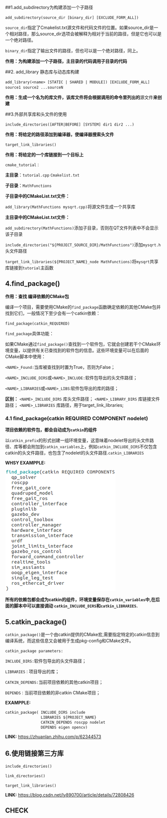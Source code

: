 ##1.add_subdirectory为构建添加一个子路径

`add_subdirectory(source_dir [binary_dir] [EXCLUDE_FORM_ALL])`

`source_dir`指定了Cmakelist.txt源文件和代码文件的位置。如果source_dir是一个相对路径，那么source_dir选项会被解释为相对于当前的路径，但是它也可以是一个绝对路径。

`binary_dir`指定了输出文件的路径，但也可以是一个绝对路径，同上。

**作用：为构建添加一个子路径，主目录的代码调用子目录的代码**

##2. add_library 静态库与动态库构建

``add_library(<name> [STATIC | SHARED | MODULE])
[EXCLUDE_FORM_ALL]
source1 source2 ...sourceN``

**作用：生成一个名为<name>的库文件，该库文件将会根据调用的命令里列出的**源文件**来创建**

##3.外部共享库和头文件的使用

`include_directories([AFTER|BEFORE] [SYSTEM] dir1 dir2 ...)`

**作用：将给定的路径添加到编译器，使编译器搜索头文件**

`target_link_libraries()`

**作用：将给定的一个库链接到一个目标上**

`cmake_tutorial：`

**主目录**：`tutorial.cpp` `Cmakelist.txt`

**子目录**：`MathFunctions`

**子目录中的CMakeList.txt文件：**

`add_library(MathFunctions mysqrt.cpp)`将源文件生成一个共享库

**主目录中的CMakeList.txt文件：**

`add_subdirectory(MathFunctions)`添加子目录，否则在QT文件列表中不会显示该子目录

`include_directories("${PROJECT_SOURCE_DIR}/MathFunctions")`添加`mysqrt.h`头文件路径

`target_link_libraries(${PROJECT_NAME}_node MathFunctions)`将`mysqrt`共享库链接到`tutorial`主函数
## 4.find_package()

**作用：查找 编译依赖的CMake包**

编译一个项目，需要使用CMake的``find_package``函数确定依赖的其他CMake包并找到它们，一般情况下至少会有一个catkin依赖：

``find_package(catkin_REQUIRED)``

``find_package``具体功能：

如果CMake通过``find_package()``查找到一个软件包，它就会创建若干个CMake环境变量，以提供有关已查找到的软件包的信息。这些环境变量可以在后面的CMake脚本中使用：

``<NAME>_Found:``当库被查找到时置为True，否则为False；

``<NAME>_INCLUDE_DIRS``或``<NAME>_INCLUDE:``软件包导出的头文件路径；

``<NAME>_LIBRARIES``或``<NAME>_LIBS``:软件包导出的库的路径；

**区别：**
``<NAME>_INCLUDE_DIRS`` 库头文件路径；
``<NAME>_LIBRARY_DIRS`` 库链接文件路径；
``<NAME>_LIBRARIES`` 库路径，用于target_link_libraries;


### 4.1 find_package(catkin REQUIRED COMPONENT nodelet)

**项目依赖的软件包，都会自动成为``catkin``的组件**

以``catkin_prefix``的形式创建一组环境变量，这意味着nodelet导出的头文件路径、库等都会附加到``catkin_variables``上，例如``catkin_INCLUDE_DIRS``不仅包含catkin的头文件路径，也包含了nodelet的头文件路径.``catkin_LIBRARIES``

**WHSY EXAMPPLE:**

![catkin_COMPONENT](assets/markdown-img-paste-20190823160044946.png)

**所有的依赖包都会成为catkin的组件，环境变量保存在``catkin_variables``中,在后面的脚本中可以直接调动 ``catkin_INCLUDE_DIRS``和``catkin_LIBRARIES``.**

## 5.catkin_package()

``catkin_package()``是一个由catkin提供的CMake宏,需要指定特定的catkin信息到编译系统，而这些信息又会被用于生成pkg-config和CMake文件。

``catkin_package parameters:``

``INCLUDE_DIRS:``软件包导出的头文件路径；

``LIBRARIES：``项目导出的库；

``CATKIN_DEPENDS:``当前项目依赖的其他catkin项目；

``DEPENDS：``当前项目依赖的非catkin CMake项目；

**EXAMPPLE:**
````
catkin_package( INCLUDE_DIRS include  
                LIBRARIES ${PROJECT_NAME}   
                CATKIN_DEPENDS roscpp nodelet   
                DEPENDS eigen opencv)
````
**LINK:** https://zhuanlan.zhihu.com/p/62344573

## 6.使用链接第三方库

``include_directories()``

``link_directories()``

``target_link_libraries()``

**LINK:** https://blog.csdn.net/ly890700/article/details/72808426
 ## CHECK
